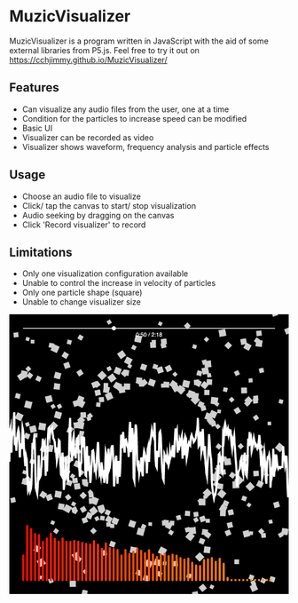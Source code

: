 # MuzicVisualizer
MuzicVisualizer is a program written in JavaScript with the aid of some external libraries from P5.js. Feel free to try it out on https://cchjimmy.github.io/MuzicVisualizer/

## Features
* Can visualize any audio files from the user, one at a time
* Condition for the particles to increase speed can be modified
* Basic UI
* Visualizer can be recorded as video
* Visualizer shows waveform, frequency analysis and particle effects

## Usage
* Choose an audio file to visualize
* Click/ tap the canvas to start/ stop visualization
* Audio seeking by dragging on the canvas
* Click 'Record visualizer' to record

## Limitations
* Only one visualization configuration available
* Unable to control the increase in velocity of particles
* Only one particle shape (square)
* Unable to change visualizer size

![Visualizer](https://github.com/cchjimmy/MuzicVisualizer/blob/master/visualizer.png)
